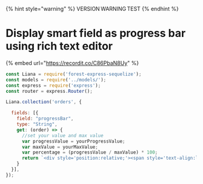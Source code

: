 {% hint style="warning" %}
VERSION WARNING TEST
{% endhint %}

# Display smart field as progress bar using rich text editor

{% embed url="https://recordit.co/C86PbaN8Uy" %}

```javascript
const Liana = require('forest-express-sequelize');
const models = require('../models/');
const express = require('express');
const router = express.Router();

Liana.collection('orders', {

  fields: [{
    field: "progressBar",
    type: "String",
    get: (order) => {
      //set your value and max value
      var progressValue = yourProgressValue;
      var maxValue = yourMaxValue;
      var percentage = (progressValue / maxValue) * 100;
      return `<div style='position:relative;'><span style='text-align:left; width:100%;'>0</span><span style='text-align:right; width:100%; position:absolute;'>${maxValue}</span><meter min='0' low='40' high='80' max='${maxValue}' value='${progressValue}' style='width:100%'></meter><br><span style='width:10%; position:absolute; left:calc(${percentage}% - 5%); text-align:center;'>${progressValue}</span></div>`;
    }
  }],
});
```
